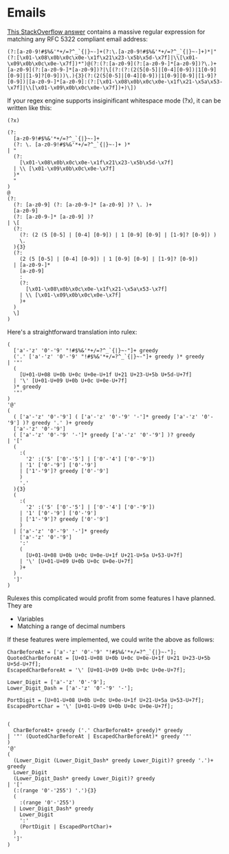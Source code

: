 # Emails

[This StackOverflow answer](https://stackoverflow.com/a/201378) contains a massive regular
expression for matching any RFC 5322 compliant email address:

```regexp
(?:[a-z0-9!#$%&'*+/=?^_`{|}~-]+(?:\.[a-z0-9!#$%&'*+/=?^_`{|}~-]+)*|"(?:[\x01-\x08\x0b\x0c\x0e-\x1f\x21\x23-\x5b\x5d-\x7f]|\\[\x01-\x09\x0b\x0c\x0e-\x7f])*")@(?:(?:[a-z0-9](?:[a-z0-9-]*[a-z0-9])?\.)+[a-z0-9](?:[a-z0-9-]*[a-z0-9])?|\[(?:(?:(2(5[0-5]|[0-4][0-9])|1[0-9][0-9]|[1-9]?[0-9]))\.){3}(?:(2(5[0-5]|[0-4][0-9])|1[0-9][0-9]|[1-9]?[0-9])|[a-z0-9-]*[a-z0-9]:(?:[\x01-\x08\x0b\x0c\x0e-\x1f\x21-\x5a\x53-\x7f]|\\[\x01-\x09\x0b\x0c\x0e-\x7f])+)\])
```

If your regex engine supports insiginificant whitespace mode (?x), it can be written like this:

```regexp
(?x)

(?:
  [a-z0-9!#$%&'*+/=?^_`{|}~-]+
  (?: \. [a-z0-9!#$%&'*+/=?^_`{|}~-]+ )*
| "
  (?:
    [\x01-\x08\x0b\x0c\x0e-\x1f\x21\x23-\x5b\x5d-\x7f]
  | \\ [\x01-\x09\x0b\x0c\x0e-\x7f]
  )*
  "
)
@
(?:
  (?: [a-z0-9] (?: [a-z0-9-]* [a-z0-9] )? \. )+
  [a-z0-9]
  (?: [a-z0-9-]* [a-z0-9] )?
| \[
  (?:
    (?: (2 (5 [0-5] | [0-4] [0-9]) | 1 [0-9] [0-9] | [1-9]? [0-9]) )
    \.
  ){3}
  (?:
    (2 (5 [0-5] | [0-4] [0-9]) | 1 [0-9] [0-9] | [1-9]? [0-9])
  | [a-z0-9-]*
    [a-z0-9]
    :
    (?:
      [\x01-\x08\x0b\x0c\x0e-\x1f\x21-\x5a\x53-\x7f]
    | \\ [\x01-\x09\x0b\x0c\x0e-\x7f]
    )+
  )
  \]
)
```

Here's a straightforward translation into rulex:

```rulex
(
  ['a'-'z' '0'-'9' "!#$%&'*+/=?^_`{|}~-"]+ greedy
  ('.' ['a'-'z' '0'-'9' "!#$%&'*+/=?^_`{|}~-"]+ greedy )* greedy
| '"'
  (
    [U+01-U+08 U+0b U+0c U+0e-U+1f U+21 U+23-U+5b U+5d-U+7f]
  | '\' [U+01-U+09 U+0b U+0c U+0e-U+7f]
  )* greedy
  '"'
)
'@'
(
  ( ['a'-'z' '0'-'9'] ( ['a'-'z' '0'-'9' '-']* greedy ['a'-'z' '0'-'9'] )? greedy '.' )+ greedy
  ['a'-'z' '0'-'9']
  ( ['a'-'z' '0'-'9' '-']* greedy ['a'-'z' '0'-'9'] )? greedy
| '['
  (
    :(
      '2' :('5' ['0'-'5'] | ['0'-'4'] ['0'-'9'])
    | '1' ['0'-'9'] ['0'-'9']
    | ['1'-'9']? greedy ['0'-'9']
    )
    '.'
  ){3}
  (
    :(
      '2' :('5' ['0'-'5'] | ['0'-'4'] ['0'-'9'])
    | '1' ['0'-'9'] ['0'-'9']
    | ['1'-'9']? greedy ['0'-'9']
    )
  | ['a'-'z' '0'-'9' '-']* greedy
    ['a'-'z' '0'-'9']
    ':'
    (
      [U+01-U+08 U+0b U+0c U+0e-U+1f U+21-U+5a U+53-U+7f]
    | '\' [U+01-U+09 U+0b U+0c U+0e-U+7f]
    )+
  )
  ']'
)
```

Rulexes this complicated would profit from some features I have planned. They are

- Variables
- Matching a range of decimal numbers

If these features were implemented, we could write the above as follows:

```rulex
CharBeforeAt = ['a'-'z' '0'-'9' "!#$%&'*+/=?^_`{|}~-"];
QuotedCharBeforeAt = [U+01-U+08 U+0b U+0c U+0e-U+1f U+21 U+23-U+5b U+5d-U+7f];
EscapedCharBeforeAt = '\' [U+01-U+09 U+0b U+0c U+0e-U+7f];

Lower_Digit = ['a'-'z' '0'-'9'];
Lower_Digit_Dash = ['a'-'z' '0'-'9' '-'];

PortDigit = [U+01-U+08 U+0b U+0c U+0e-U+1f U+21-U+5a U+53-U+7f];
EscapedPortChar = '\' [U+01-U+09 U+0b U+0c U+0e-U+7f];


(
  CharBeforeAt+ greedy ('.' CharBeforeAt+ greedy)* greedy
| '"' (QuotedCharBeforeAt | EscapedCharBeforeAt)* greedy '"'
)
'@'
(
  (Lower_Digit (Lower_Digit_Dash* greedy Lower_Digit)? greedy '.')+ greedy
  Lower_Digit
  (Lower_Digit_Dash* greedy Lower_Digit)? greedy
| '['
  (:(range '0'-'255') '.'){3}
  (
    :(range '0'-'255')
  | Lower_Digit_Dash* greedy
    Lower_Digit
    ':'
    (PortDigit | EscapedPortChar)+
  )
  ']'
)
```
